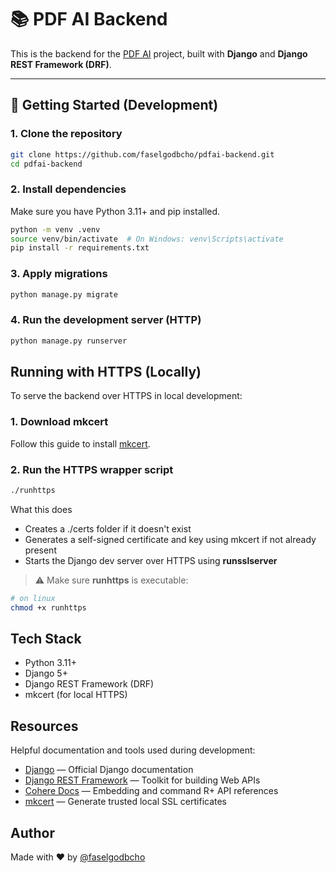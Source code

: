 # 📚 PDF AI Backend

This is the backend for the [PDF AI](https://github.com/faselgodbcho/pdfai-backend/) project, built with **Django** and **Django REST Framework (DRF)**.

---

## 🚀 Getting Started (Development)

### 1. Clone the repository

```bash
git clone https://github.com/faselgodbcho/pdfai-backend.git
cd pdfai-backend
```
### 2. Install dependencies

Make sure you have Python 3.11+ and pip installed.

```bash
python -m venv .venv
source venv/bin/activate  # On Windows: venv\Scripts\activate
pip install -r requirements.txt
```
### 3. Apply migrations
```bash
python manage.py migrate
```

### 4. Run the development server (HTTP)
```bash
python manage.py runserver
```
## Running with HTTPS (Locally)

To serve the backend over HTTPS in local development:

### 1. Download mkcert

Follow this guide to install [mkcert](https://github.com/FiloSottile/mkcert).

### 2. Run the HTTPS wrapper script
```bash
./runhttps
```

What this does
- Creates a ./certs folder if it doesn't exist
- Generates a self-signed certificate and key using mkcert if not already present
- Starts the Django dev server over HTTPS using **runsslserver**

> ⚠️ Make sure **runhttps** is executable:
```bash
# on linux
chmod +x runhttps
```

## Tech Stack
- Python 3.11+
- Django 5+
- Django REST Framework (DRF)
- mkcert (for local HTTPS)

## Resources
Helpful documentation and tools used during development:
- [Django](https://docs.djangoproject.com/en/5.2/) — Official Django documentation
- [Django REST Framework](https://django-rest-framework.org/) — Toolkit for building Web APIs
- [Cohere Docs](https://docs.cohere.com/v2/docs/) — Embedding and command R+ API references
- [mkcert](https://github.com/FiloSottile/mkcert) — Generate trusted local SSL certificates

## Author
Made with ❤️ by [@faselgodbcho](https://github.com/faselgodbcho/)
